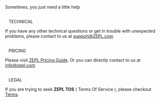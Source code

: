 <span class="header-font">Sometimes, you just need a little help</span>

<br/>
<span class="fa fa-wrench support-icon" aria-hidden="true"></span> &nbsp;&nbsp;
<span class="support-font">TECHNICAL</span>

If you have any other technical questions or get in trouble with unexpected problems, 
please contact to us at [support@ZEPL.com](mailto:support@ZEPL.com)

<br/>
<span class="fa fa-usd support-icon" aria-hidden="true"></span> &nbsp;&nbsp;
<span class="support-font">PRICING</span>

Please visit [ZEPL Pricing Guide](https://www.zepl.com/pricing).
Or you can directly contact to us at [info@zepl.com](mailto:info@zepl.com)

<br/>
<span class="fa fa-balance-scale support-icon" aria-hidden="true"></span> &nbsp;&nbsp;
<span class="support-font">LEGAL</span>

If you are trying to seek **ZEPL TOS** ( Terms Of Service ), please checkout [Terms](https://www.zepl.com/terms).
